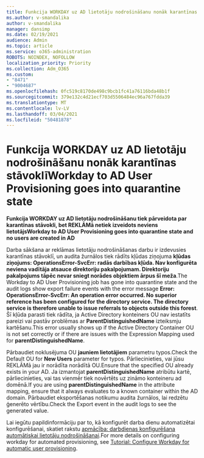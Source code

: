 ```yaml
---
title: Funkcija WORKDAY uz AD lietotāju nodrošināšanu nonāk karantīnas stāvoklī
ms.author: v-smandalika
author: v-smandalika
manager: dansimp
ms.date: 02/19/2021
audience: Admin
ms.topic: article
ms.service: o365-administration
ROBOTS: NOINDEX, NOFOLLOW
localization_priority: Priority
ms.collection: Adm_O365
ms.custom:
- "8471"
- "9004687"
ms.openlocfilehash: 0fc519c8170de498c9bcb1fc41a76116bda48b1f
ms.sourcegitcommit: 379e132c4d21ecf703d5506484ec96a767fdda39
ms.translationtype: MT
ms.contentlocale: lv-LV
ms.lasthandoff: 03/04/2021
ms.locfileid: "50481878"
---
```

# <a name="workday-to-ad-user-provisioning-goes-into-quarantine-state"></a><span data-ttu-id="97f2c-102">Funkcija WORKDAY uz AD lietotāju nodrošināšanu nonāk karantīnas stāvoklī</span><span class="sxs-lookup"><span data-stu-id="97f2c-102">Workday to AD User Provisioning goes into quarantine state</span></span>

<span data-ttu-id="97f2c-103">**Funkcija WORKDAY uz AD lietotāju nodrošināšanu tiek pārveidota par karantīnas stāvokli, bet REKLĀMā netiek izveidots neviens lietotājs**</span><span class="sxs-lookup"><span data-stu-id="97f2c-103">**Workday to AD User Provisioning goes into quarantine state and no users are created in AD**</span></span>

<span data-ttu-id="97f2c-104">Darba sākšana ar reklāmas lietotāju nodrošināšanas darbu ir izdevusies karantīnas stāvoklī, un audita žurnālos tiek rādīts kļūdas ziņojuma **kļūdas ziņojums: OperationsError-SvcErr: radās darbības kļūda. Nav konfigurēta neviena vadītāja atsauce direktoriju pakalpojumam. Direktoriju pakalpojums tāpēc nevar sniegt norādes objektiem ārpus šī meža**.</span><span class="sxs-lookup"><span data-stu-id="97f2c-104">The Workday to AD User Provisioning job has gone into quarantine state and the audit logs show export failure events with the error message **Error: OperationsError-SvcErr: An operation error occurred. No superior reference has been configured for the directory service. The directory service is therefore unable to issue referrals to objects outside this forest**.</span></span> <span data-ttu-id="97f2c-105">Šī kļūda parasti tiek rādīta, ja Active Directory konteiners OU nav iestatīts pareizi vai pastāv problēmas ar **ParentDistinguishedName** izteiksmju kartēšanu.</span><span class="sxs-lookup"><span data-stu-id="97f2c-105">This error usually shows up if the Active Directory Container OU is not set correctly or if there are issues with the Expression Mapping used for **parentDistinguishedName**.</span></span>

<span data-ttu-id="97f2c-106">Pārbaudiet noklusējuma OU **jauniem lietotājiem** parametru typos.</span><span class="sxs-lookup"><span data-stu-id="97f2c-106">Check the Default OU for **New Users** parameter for typos.</span></span> <span data-ttu-id="97f2c-107">Pārliecinieties, vai jūsu REKLĀMā jau ir norādīta norādītā OU.</span><span class="sxs-lookup"><span data-stu-id="97f2c-107">Ensure that the specified OU already exists in your AD.</span></span> <span data-ttu-id="97f2c-108">Ja izmantojat **parentDistinguishedName** atribūtu kartē, pārliecinieties, vai tas vienmēr tiek novērtēts uz zināmo konteineru ad domēnā.</span><span class="sxs-lookup"><span data-stu-id="97f2c-108">If you are using **parentDistinguishedName** in the attribute mapping, ensure that it always evaluates to a known container within the AD domain.</span></span> <span data-ttu-id="97f2c-109">Pārbaudiet eksportēšanas notikumu audita žurnālos, lai redzētu ģenerēto vērtību.</span><span class="sxs-lookup"><span data-stu-id="97f2c-109">Check the Export event in the audit logs to see the generated value.</span></span>

<span data-ttu-id="97f2c-110">Lai iegūtu papildinformāciju par to, kā konfigurēt darba dienu automatizētai konfigurēšanai, skatiet rakstu [apmācība: darbdienas konfigurēšana automātiskai lietotāju nodrošināšanai](https://docs.microsoft.com/azure/active-directory/saas-apps/workday-inbound-tutorial).</span><span class="sxs-lookup"><span data-stu-id="97f2c-110">For more details on configuring workday for automated provisioning, see [Tutorial: Configure Workday for automatic user provisioning](https://docs.microsoft.com/azure/active-directory/saas-apps/workday-inbound-tutorial).</span></span>

